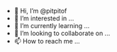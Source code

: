 - 👋 Hi, I’m @pitpitof
- 👀 I’m interested in ...
- 🌱 I’m currently learning ...
- 💞️ I’m looking to collaborate on ...
- 📫 How to reach me ...

<!---
pitpitof/pitpitof is a ✨ special ✨ repository because its `README.md` (this file) appears on your GitHub profile.
You can click the Preview link to take a look at your changes.
--->

